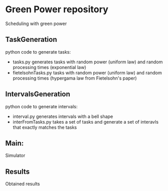 # Green Power repository 

Scheduling with green power 


## TaskGeneration
python code to generate tasks:

- tasks.py generates tasks with random power (uniform law) and random
  processing times (exponential law) 
- fietelsohnTasks.py tasks with random power (uniform law) and random
  processing times (hypergama law from Fietelsohn's paper) 

## IntervalsGeneration
python code to generate intervals:

- interval.py generates intervals with a bell shape
- interFromTasks.py takes a set of tasks and generate a set of
  interavls that exactly matches the tasks
  
## Main:
Simulator

## Results
Obtained results 
